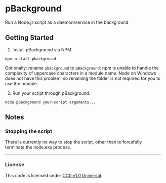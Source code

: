 pBackground
===============

Run a Node.js script as a daemon/service in the background

Getting Started
---------------
1. Install pBackground via NPM.
  
  `npm install pbackground`
  
  Optionally: rename `pbackground` to `pBackground`: npm is unable to
  handle the complexity of uppercase characters in a module name. Node on
  Windows does not have this problem, so renaming the folder is not required
  for you to use the module.
  
2. Run your script through pBackground.
  
  `node pBackground your-script arguments...`

Notes
-----
### Stopping the script

There is currently no way to stop the script, other than to forcefully
terminate the node.exe process.

--------------------------------------------------------------------------------

### License
This code is licensed under [CC0 v1.0 Universal](https://creativecommons.org/publicdomain/zero/1.0/).
